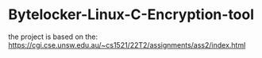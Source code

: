 # Bytelocker-Linux-C-Encryption-tool
the project is based on the: https://cgi.cse.unsw.edu.au/~cs1521/22T2/assignments/ass2/index.html
